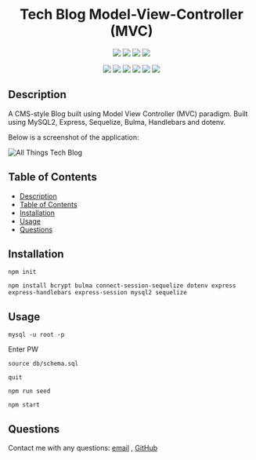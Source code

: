 <h1 align="center">Tech Blog Model-View-Controller (MVC)</h1>
  
<p align="center">
    <img src="https://img.shields.io/github/repo-size/hugh-bowie/tech-blog-mvc" />
    <img src="https://img.shields.io/github/languages/top/hugh-bowie/tech-blog-mvc"  />
    <img src="https://img.shields.io/github/issues/hugh-bowie/tech-blog-mvc" />
    <img src="https://img.shields.io/github/last-commit/hugh-bowie/tech-blog-mvc" />
    </a>
</p>
  
<p align="center">
    <img src="https://img.shields.io/badge/javascript-yellow" />
    <img src="https://img.shields.io/badge/express-orange" />
    <img src="https://img.shields.io/badge/sequelize-blue"  />
    <img src="https://img.shields.io/badge/handlebars-red"  />
    <img src="https://img.shields.io/badge/mySQL-blue"  />
    <img src="https://img.shields.io/badge/dotenv-green" />
</p>
   
## Description

A CMS-style Blog built using Model View Controller (MVC) paradigm. Built using MySQL2, Express, Sequelize, Bulma, Handlebars and dotenv.
  
Below is a screenshot of the application:
  
![All Things Tech Blog](mvc.PNG)




   
## Table of Contents
- [Description](#description)
- [Table of Contents](#table-of-contents)
- [Installation](#installation)
- [Usage](#usage)
- [Questions](#questions)

## Installation

`npm init`

`npm install bcrypt bulma connect-session-sequelize dotenv express express-handlebars express-session mysql2 sequelize`
  
## Usage

`mysql -u root -p`

Enter PW 

`source db/schema.sql`

`quit`

`npm run seed`
  
`npm start`


## Questions
Contact me with any questions: [email](mailto:hughbowie@me.com) , [GitHub](https://github.com/hugh-bowie)<br />
